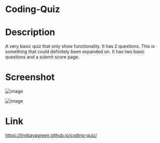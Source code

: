 # Coding-Quiz

# Description

A very basic quiz that only show functionality. It has 2 questions. This is something that could definitely been expanded on. It has two basic questions and a submit score page. 

# Screenshot 
![image](https://github.com/Lindsayagreen/coding-quiz/assets/142925597/d3dd5c98-6f90-4117-9db6-00b749faf2d2)

![image](https://github.com/Lindsayagreen/coding-quiz/assets/142925597/6ed2ed08-153f-4cea-8c07-563691ca3e6f)

# Link 

https://lindsayagreen.github.io/coding-quiz/